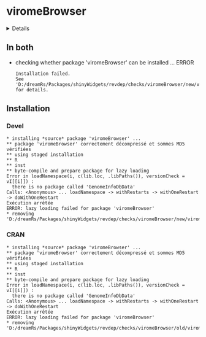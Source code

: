 # viromeBrowser

<details>

* Version: 1.0.0
* Source code: https://github.com/cran/viromeBrowser
* Date/Publication: 2019-08-21 08:10:02 UTC
* Number of recursive dependencies: 98

Run `revdep_details(,"viromeBrowser")` for more info

</details>

## In both

*   checking whether package 'viromeBrowser' can be installed ... ERROR
    ```
    Installation failed.
    See 'D:/dreamRs/Packages/shinyWidgets/revdep/checks/viromeBrowser/new/viromeBrowser.Rcheck/00install.out' for details.
    ```

## Installation

### Devel

```
* installing *source* package 'viromeBrowser' ...
** package 'viromeBrowser' correctement décompressé et sommes MD5 vérifiées
** using staged installation
** R
** inst
** byte-compile and prepare package for lazy loading
Error in loadNamespace(i, c(lib.loc, .libPaths()), versionCheck = vI[[i]]) : 
  there is no package called 'GenomeInfoDbData'
Calls: <Anonymous> ... loadNamespace -> withRestarts -> withOneRestart -> doWithOneRestart
Exécution arrêtée
ERROR: lazy loading failed for package 'viromeBrowser'
* removing 'D:/dreamRs/Packages/shinyWidgets/revdep/checks/viromeBrowser/new/viromeBrowser.Rcheck/viromeBrowser'

```
### CRAN

```
* installing *source* package 'viromeBrowser' ...
** package 'viromeBrowser' correctement décompressé et sommes MD5 vérifiées
** using staged installation
** R
** inst
** byte-compile and prepare package for lazy loading
Error in loadNamespace(i, c(lib.loc, .libPaths()), versionCheck = vI[[i]]) : 
  there is no package called 'GenomeInfoDbData'
Calls: <Anonymous> ... loadNamespace -> withRestarts -> withOneRestart -> doWithOneRestart
Exécution arrêtée
ERROR: lazy loading failed for package 'viromeBrowser'
* removing 'D:/dreamRs/Packages/shinyWidgets/revdep/checks/viromeBrowser/old/viromeBrowser.Rcheck/viromeBrowser'

```
